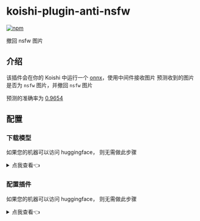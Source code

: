 # koishi-plugin-anti-nsfw

[![npm](https://img.shields.io/npm/v/koishi-plugin-anti-nsfw?style=flat-square)](https://www.npmjs.com/package/koishi-plugin-anti-nsfw)

撤回 nsfw 图片

## 介绍

该插件会在你的 Koishi 中运行一个 [onnx](https://huggingface.co/AdamCodd/vit-base-nsfw-detector)，使用中间件接收图片
预测收到的图片是否为 `nsfw` 图片，并撤回 `nsfw` 图片

预测的准确率为 [0.9654](https://huggingface.co/AdamCodd/vit-base-nsfw-detector)

## 配置

### 下载模型

如果您的机器可以访问 huggingface， 则无需做此步骤

<details>
<summary>点我查看👈</summary>

前往 huggingface [下载模型](https://huggingface.co/AdamCodd/vit-base-nsfw-detector)

同时，我将模型上传到了魔塔社区，如果访问不了 huggingface 可以从[这里👈](https://modelscope.cn/models/initialencounter/vit-base-nsfw-detector/files)下载

#### 下载模型配置文件

找一个存放模型的目录 例如 `D:\models\AdamCodd\vit-base-nsfw-detector`

你需要下载这些文件，保存到 `vit-base-nsfw-detector` 文件夹

- config.json
- preprocessor_config.json

#### 下载 onnx

新建一个文件夹 命名为 `onnx`， 将以下模型放入 `onnx` 文件夹

- model_quantized.onnx


</details>

### 配置插件

如果您的机器可以访问 huggingface， 则无需做此步骤

<details>
<summary>点我查看👈</summary>

填写存放模型的路径 例如 `D:\models`

填写模型名称 `AdamCodd\vit-base-nsfw-detector`

启用 `transformers` 插件和 `anti-nsfw` 插件

</details>
